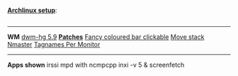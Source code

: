 <u><b>Archlinux setup</b></u>:

<a href="http://i72.photobucket.com/albums/i186/xxsashixx/screenFetch-2011-01-05_16-02-41.png" target="_blank"><img 
src="http://i72.photobucket.com/albums/i186/xxsashixx/screenFetch-2011-01-05_16-02-41.png" border="0" alt="" ></a>

<hr>
<b>WM</b>
<a href="http://dwm.suckless.org">dwm-hg 5.9</a>
<b><a href="http://dwm.suckless.org/patches/">Patches</a></b>
<a href="http://dwm.suckless.org/patches/fancycoloredbarclickable">Fancy coloured bar clickable</a>
<a href="http://dwm.suckless.org/patches/movestack">Move stack</a>
<a href="http://dwm.suckless.org/patches/nmaster">Nmaster</a>
<a href="http://www.mail-archive.com/dev@suckless.org/msg06521.html">Tagnames Per Monitor</a>
<hr>
<b>Apps shown</b>
irssi
mpd with ncmpcpp
inxi -v 5 & screenfetch
